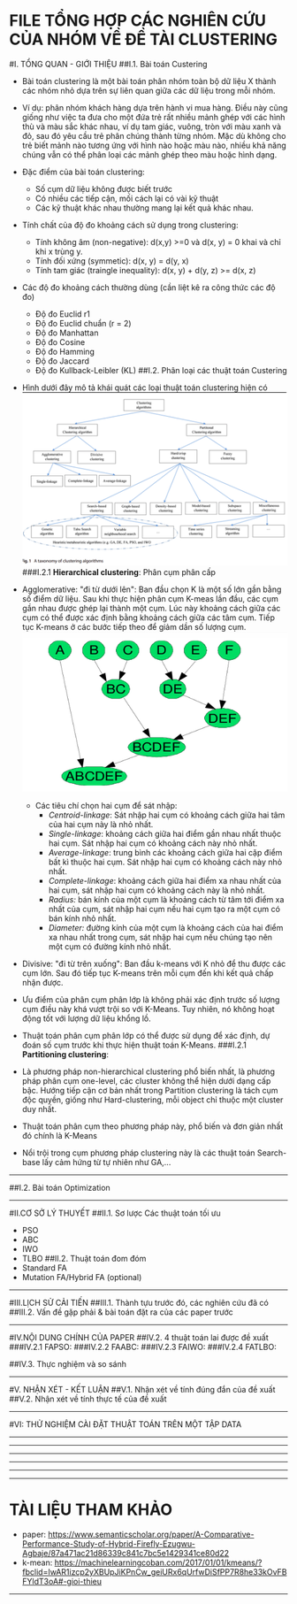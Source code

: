 # FILE TỔNG HỢP CÁC NGHIÊN CỨU CỦA NHÓM VỀ ĐỀ TÀI CLUSTERING

#I. TỔNG QUAN - GIỚI THIỆU
##I.1. Bài toán Custering
  + Bài toán clustering là một bài toán phân nhóm toàn bộ dữ liệu X
    thành các nhóm nhỏ dựa trên sự liên quan giữa các dữ liệu trong mỗi nhóm.
  + Ví dụ: phân nhóm khách hàng dựa trên hành vi  mua hàng. Điều này cũng giống như việc ta đưa cho một đứa trẻ rất nhiều mảnh ghép với các hình thù và màu sắc khác nhau,
   ví dụ tam giác, vuông, tròn với màu xanh và đỏ, sau đó yêu cầu trẻ phân chúng thành từng nhóm. Mặc dù không cho trẻ biết
   mảnh nào tương ứng với hình nào hoặc màu nào, nhiều khả năng chúng vẫn có thể phân loại các mảnh ghép theo màu hoặc hình dạng.

  + Đặc điểm của bài toán clustering:
      + Số cụm dữ liệu không được biết trước
      + Có nhiều các tiếp cận, mối cách lại có vài kỹ thuật
      + Các kỹ thuật khác nhau thường mang lại kết quả khác nhau.
  
  + Tính chất của độ đo khoảng cách sử dụng trong clustering:
      + Tính không âm (non-negative): d(x,y) >=0 và d(x, y) = 0 khai và chỉ khi x trùng y.
      + Tính đối xứng (symmetic): d(x, y) = d(y, x)
      + Tính tam giác (traingle inequality): d(x, y) + d(y, z) >= d(x, z)
  
  + Các độ đo khoảng cách thường dùng (cần liệt kê ra công thức các độ đo)
      + Độ đo Euclid r1
      + Độ đo Euclid chuẩn (r = 2)
      + Độ đo Manhattan
      + Độ đo Cosine
      + Độ đo Hamming
      + Độ đo Jaccard
      + Độ đo Kullback-Leibler (KL)
##I.2. Phân loại các thuật toán Custering
  + Hình dưới đây mô tả khái quát các loại thuật toán clustering hiện có
    ![img_3.png](img_3.png)
###I.2.1 **Hierarchical clustering**: Phân cụm phân cấp
  + Agglomerative: "đi từ dưới lên": Ban đầu chọn K là một số lớn gần bằng số điểm dữ liệu. Sau khi thực hiện phân cụm K-meas
    lần đầu, các cụm gần nhau được ghép lại thành một cụm. Lúc này khoảng cách giữa các cụm có thể được xác định bằng khoảng cách
    giữa các tâm cụm. Tiếp tục K-means ở các bước tiếp theo để giảm dần số lượng cụm.
    ![img_1.png](img_1.png)
      + Các tiêu chí chọn hai cụm để sát nhập:
          + _Centroid-linkage_: Sát nhập hai cụm có khoảng cách giữa hai tâm của hai cụm này là nhỏ nhất.
          + _Single-linkage_: khoảng cách giữa hai điểm gần nhau nhất thuộc hai cụm. Sát nhập hai cụm có khoảng cách này nhỏ nhất.
          + _Average-linkage_: trung bình các khoảng cách giữa hai cặp điểm bất kì thuộc hai cụm. Sát nhập hai cụm có khoảng cách này nhỏ nhất.
          + _Complete-linkage_: khoảng cách giữa hai điểm xa nhau nhất của hai cụm, sát nhập hai cụm có khoảng cách này là nhỏ nhất.
          + _Radius:_ bán kính của một cụm là khoảng cách từ tâm tới điểm xa nhất của cụm, sát nhập hai cụm nếu hai cụm tạo ra một cụm có bán kính nhỏ nhất.
          + _Diameter:_ đường kính của một cụm là khoảng cách của hai điểm xa nhau nhất trong cụm, sát nhập hai cụm nếu chúng tạo nên một cụm có đường kính nhỏ nhất.


+ Divisive: "đi từ trên xuống": Ban đầu k-means với K nhỏ để thu được các cụm lớn. Sau đó tiếp tục K-means trên mỗi cụm đến khi
  kết quả chấp nhận được.
+ Ưu điểm của phân cụm phân lớp là không phải xác định trước số lượng cụm điều này khá vượt trội so với K-Means. Tuy nhiên, nó không hoạt động tốt với lượng dữ liệu khổng lồ.
+ Thuật toán phân cụm phân lớp có thể được sử dụng để xác định, dự đoán số cụm trước khi thực hiện thuật toán K-Means.
###I.2.1 **Partitioning clustering**:
+ Là phương pháp non-hierarchical clustering phổ biến nhất, là phương pháp phân cụm one-level,
các cluster không thể hiện dưới dạng cấp bậc. Hướng tiếp cận cơ bản nhất trong Partition clustering là tách cụm độc quyền,
giống như Hard-clustering, mỗi object chỉ thuộc một cluster duy nhất.
+ Thuật toán phân cụm theo phương pháp này, phổ biến và đơn giản nhất đó chính là K-Means
+ Nổi trội trong cụm phương pháp clustering này là các thuật toán Search-base lấy cảm hứng từ tự nhiên như GA,...  
___
##I.2. Bài toán Optimization
___
#II.CƠ SỞ LÝ THUYẾT
##II.1. Sơ lược Các thuật toán tối ưu
 + PSO
 + ABC
 + IWO
 + TLBO
##II.2. Thuật toán đom đóm
 + Standard FA
 + Mutation FA/Hybrid FA (optional)
___
#III.LỊCH SỬ CẢI TIẾN
##III.1. Thành tựu trước đó, các nghiên cứu đã có
##III.2. Vấn đề gặp phải & bài toán đặt ra của các paper trước 
___
#IV.NỘI DUNG CHÍNH CỦA PAPER
##IV.2. 4 thuật toán lai được đề xuất
###IV.2.1 FAPSO:
###IV.2.2 FAABC:
###IV.2.3 FAIWO:
###IV.2.4 FATLBO:

##IV.3. Thực nghiệm và so sánh

___
#V. NHẬN XÉT - KẾT LUẬN
##V.1. Nhận xét về tính đúng đắn của đề xuất 
##V.2. Nhận xét về tính thực tế của đề xuất 
___
#VI: THỬ NGHIỆM CÀI ĐẶT THUẬT TOÁN TRÊN MỘT TẬP DATA 
___
___
___
___
___
___
# TÀI LIỆU THAM KHẢO
+ paper: https://www.semanticscholar.org/paper/A-Comparative-Performance-Study-of-Hybrid-Firefly-Ezugwu-Agbaje/87a471ac21d86339c841c7bc5e1429341ce80d22
+ k-mean: https://machinelearningcoban.com/2017/01/01/kmeans/?fbclid=IwAR1izcp2yXBUpJiKPnCw_geiURx6qUrfwDiSfPP7R8he33kOvFBFYldT3oA#-gioi-thieu
___